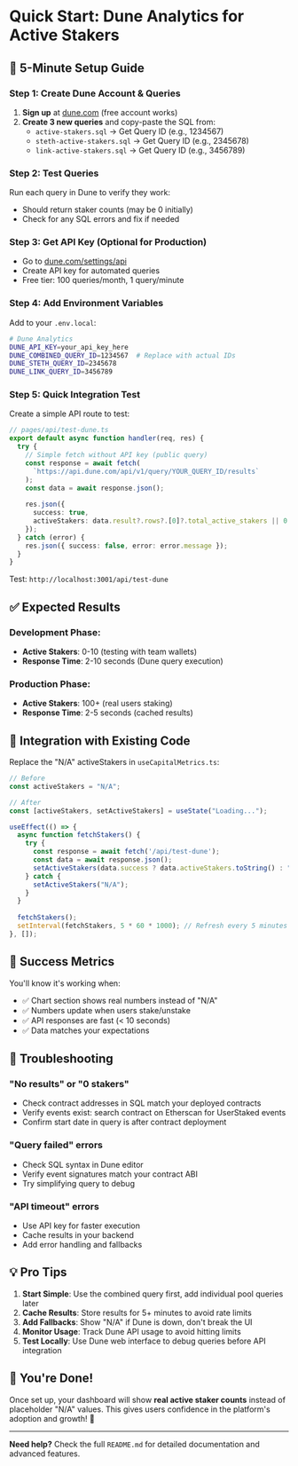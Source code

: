 # Quick Start: Dune Analytics for Active Stakers

## 🚀 5-Minute Setup Guide

### Step 1: Create Dune Account & Queries

1. **Sign up** at [dune.com](https://dune.com) (free account works)
2. **Create 3 new queries** and copy-paste the SQL from:
   - `active-stakers.sql` → Get Query ID (e.g., 1234567)
   - `steth-active-stakers.sql` → Get Query ID (e.g., 2345678) 
   - `link-active-stakers.sql` → Get Query ID (e.g., 3456789)

### Step 2: Test Queries

Run each query in Dune to verify they work:
- Should return staker counts (may be 0 initially)
- Check for any SQL errors and fix if needed

### Step 3: Get API Key (Optional for Production)

- Go to [dune.com/settings/api](https://dune.com/settings/api)
- Create API key for automated queries
- Free tier: 100 queries/month, 1 query/minute

### Step 4: Add Environment Variables

Add to your `.env.local`:
```bash
# Dune Analytics
DUNE_API_KEY=your_api_key_here
DUNE_COMBINED_QUERY_ID=1234567  # Replace with actual IDs
DUNE_STETH_QUERY_ID=2345678
DUNE_LINK_QUERY_ID=3456789
```

### Step 5: Quick Integration Test

Create a simple API route to test:

```typescript
// pages/api/test-dune.ts
export default async function handler(req, res) {
  try {
    // Simple fetch without API key (public query)
    const response = await fetch(
      `https://api.dune.com/api/v1/query/YOUR_QUERY_ID/results`
    );
    const data = await response.json();
    
    res.json({
      success: true,
      activeStakers: data.result?.rows?.[0]?.total_active_stakers || 0
    });
  } catch (error) {
    res.json({ success: false, error: error.message });
  }
}
```

Test: `http://localhost:3001/api/test-dune`

## ✅ Expected Results

### Development Phase:
- **Active Stakers**: 0-10 (testing with team wallets)
- **Response Time**: 2-10 seconds (Dune query execution)

### Production Phase:
- **Active Stakers**: 100+ (real users staking)
- **Response Time**: 2-5 seconds (cached results)

## 🔧 Integration with Existing Code

Replace the "N/A" activeStakers in `useCapitalMetrics.ts`:

```typescript
// Before
const activeStakers = "N/A";

// After  
const [activeStakers, setActiveStakers] = useState("Loading...");

useEffect(() => {
  async function fetchStakers() {
    try {
      const response = await fetch('/api/test-dune');
      const data = await response.json();
      setActiveStakers(data.success ? data.activeStakers.toString() : "Error");
    } catch {
      setActiveStakers("N/A");
    }
  }
  
  fetchStakers();
  setInterval(fetchStakers, 5 * 60 * 1000); // Refresh every 5 minutes
}, []);
```

## 🎯 Success Metrics

You'll know it's working when:
- ✅ Chart section shows real numbers instead of "N/A"
- ✅ Numbers update when users stake/unstake
- ✅ API responses are fast (< 10 seconds)
- ✅ Data matches your expectations

## 🚨 Troubleshooting

### "No results" or "0 stakers"
- Check contract addresses in SQL match your deployed contracts
- Verify events exist: search contract on Etherscan for UserStaked events
- Confirm start date in query is after contract deployment

### "Query failed" errors  
- Check SQL syntax in Dune editor
- Verify event signatures match your contract ABI
- Try simplifying query to debug

### "API timeout" errors
- Use API key for faster execution
- Cache results in your backend
- Add error handling and fallbacks

## 💡 Pro Tips

1. **Start Simple**: Use the combined query first, add individual pool queries later
2. **Cache Results**: Store results for 5+ minutes to avoid rate limits  
3. **Add Fallbacks**: Show "N/A" if Dune is down, don't break the UI
4. **Monitor Usage**: Track Dune API usage to avoid hitting limits
5. **Test Locally**: Use Dune web interface to debug queries before API integration

## 🎉 You're Done!

Once set up, your dashboard will show **real active staker counts** instead of placeholder "N/A" values. This gives users confidence in the platform's adoption and growth! 🚀

---

**Need help?** Check the full `README.md` for detailed documentation and advanced features.
